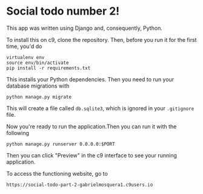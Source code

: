 # Social todo number 2!

This app was written using Django and, consequently, Python.

To install this on c9, clone the repository. Then, before you run it
for the first time, you'd do

```
virtualenv env
source env/bin/activate
pip install -r requirements.txt
```
This installs your Python dependencies. Then you need to run your database
migrations with 

```
python manage.py migrate
```

This will create a file called `db.sqlite3`, which is ignored in your
`.gitignore` file. 

Now you're ready to run the application.Then you can run it with the following

```
python manage.py runserver 0.0.0.0:$PORT
```

Then you can click "Preview" in the c9 interface to see your running application.

To access the functioning website, go to

```
https://social-todo-part-2-gabrielmosquera1.c9users.io
```
